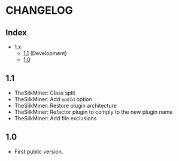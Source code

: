 # CHANGELOG

## Index
- 1.x
  - [1.1](https://github.com/TheSilkMiner/Translation-Check-Plugin/blob/master/CHANGELOG.md#1.1) (Development)
  - [1.0](https://github.com/TheSilkMiner/Translation-Check-Plugin/blob/master/CHANGELOG.md#1.0)

## 1.1

* TheSilkMiner: Class split
* TheSilkMiner: Add `modId` option
* TheSilkMiner: Restore plugin architecture
* TheSilkMiner: Refactor plugin to comply to the new plugin name
* TheSilkMiner: Add file exclusions

## 1.0

* First public version.
